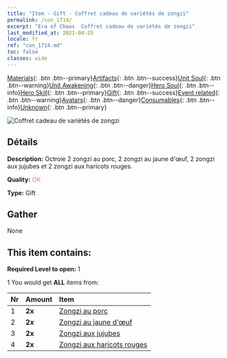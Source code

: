 ```yaml
---
title: "Item - Gift - Coffret cadeau de variétés de zongzi"
permalink: /con_1714/
excerpt: "Era of Chaos  Coffret cadeau de variétés de zongzi"
last_modified_at: 2021-04-25
locale: fr
ref: "con_1714.md"
toc: false
classes: wide
---
```

 [Materials](/ItemsFR/){: .btn .btn--primary}[Artifacts](/ItemsFR/Artifacts/){: .btn .btn--success}[Unit Soul](/ItemsFR/UnitSoul/){: .btn .btn--warning}[Unit Awakening](/ItemsFR/UnitAwakening/){: .btn .btn--danger}[Hero Soul](/ItemsFR/HeroSoul/){: .btn .btn--info}[Hero Skill](/ItemsFR/HeroSkill/){: .btn .btn--primary}[Gift](/ItemsFR/Gift/){: .btn .btn--success}[Event related](/ItemsFR/Events/){: .btn .btn--warning}[Avatars](/ItemsFR/Avatars/){: .btn .btn--danger}[Consumables](/ItemsFR/Consumables/){: .btn .btn--info}[Unknown](/ItemsFR/Unknown/){: .btn .btn--primary}

 ![Coffret cadeau de variétés de zongzi](/images/t/i_907330.png)

## Détails
 **Description:** Octroie 2 zongzi au porc, 2 zongzi au jaune d'œuf, 2 zongzi aux jujubes et 2 zongzi aux haricots rouges.

 **Quality:** <span style="color: #DA70D6">OK</span>

 **Type:** Gift

## Gather

  None

## This item contains:

 **Required Level to open:** 1

 1 You would get **ALL** items  from:

  | Nr | Amount |     Item    |
  |:---|:-------|:------------|
  | 1 |  **2x** | [Zongzi au porc](/ItemsFR/con_542/) |  | 
  | 2 |  **2x** | [Zongzi au jaune d'œuf](/ItemsFR/con_543/) |  | 
  | 3 |  **2x** | [Zongzi aux jujubes](/ItemsFR/con_544/) |  | 
  | 4 |  **2x** | [Zongzi aux haricots rouges](/ItemsFR/con_545/) |  | 
